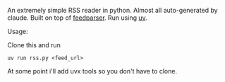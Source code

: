 An extremely simple RSS reader in python. Almost all auto-generated by claude. 
Built on top of [feedparser](https://github.com/kurtmckee/feedparser). Run using [uv](https://docs.astral.sh/uv/). 

Usage:

Clone this and run

```
uv run rss.py <feed_url>
```

At some point i'll add uvx tools so you don't have to clone. 